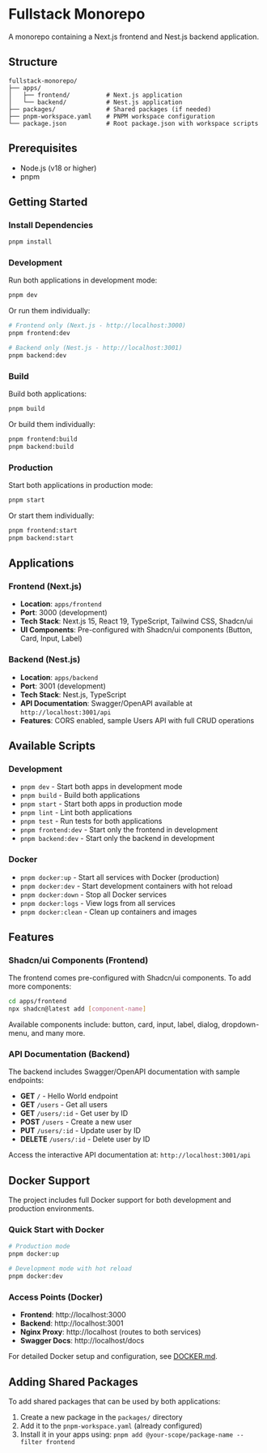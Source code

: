 # Fullstack Monorepo

A monorepo containing a Next.js frontend and Nest.js backend application.

## Structure

```
fullstack-monorepo/
├── apps/
│   ├── frontend/          # Next.js application
│   └── backend/           # Nest.js application
├── packages/              # Shared packages (if needed)
├── pnpm-workspace.yaml    # PNPM workspace configuration
└── package.json           # Root package.json with workspace scripts
```

## Prerequisites

- Node.js (v18 or higher)
- pnpm

## Getting Started

### Install Dependencies

```bash
pnpm install
```

### Development

Run both applications in development mode:

```bash
pnpm dev
```

Or run them individually:

```bash
# Frontend only (Next.js - http://localhost:3000)
pnpm frontend:dev

# Backend only (Nest.js - http://localhost:3001)
pnpm backend:dev
```

### Build

Build both applications:

```bash
pnpm build
```

Or build them individually:

```bash
pnpm frontend:build
pnpm backend:build
```

### Production

Start both applications in production mode:

```bash
pnpm start
```

Or start them individually:

```bash
pnpm frontend:start
pnpm backend:start
```

## Applications

### Frontend (Next.js)
- **Location**: `apps/frontend`
- **Port**: 3000 (development)
- **Tech Stack**: Next.js 15, React 19, TypeScript, Tailwind CSS, Shadcn/ui
- **UI Components**: Pre-configured with Shadcn/ui components (Button, Card, Input, Label)

### Backend (Nest.js)
- **Location**: `apps/backend`
- **Port**: 3001 (development)
- **Tech Stack**: Nest.js, TypeScript
- **API Documentation**: Swagger/OpenAPI available at `http://localhost:3001/api`
- **Features**: CORS enabled, sample Users API with full CRUD operations

## Available Scripts

### Development
- `pnpm dev` - Start both apps in development mode
- `pnpm build` - Build both applications
- `pnpm start` - Start both apps in production mode
- `pnpm lint` - Lint both applications
- `pnpm test` - Run tests for both applications
- `pnpm frontend:dev` - Start only the frontend in development
- `pnpm backend:dev` - Start only the backend in development

### Docker
- `pnpm docker:up` - Start all services with Docker (production)
- `pnpm docker:dev` - Start development containers with hot reload
- `pnpm docker:down` - Stop all Docker services
- `pnpm docker:logs` - View logs from all services
- `pnpm docker:clean` - Clean up containers and images

## Features

### Shadcn/ui Components (Frontend)

The frontend comes pre-configured with Shadcn/ui components. To add more components:

```bash
cd apps/frontend
npx shadcn@latest add [component-name]
```

Available components include: button, card, input, label, dialog, dropdown-menu, and many more.

### API Documentation (Backend)

The backend includes Swagger/OpenAPI documentation with sample endpoints:

- **GET** `/` - Hello World endpoint
- **GET** `/users` - Get all users
- **GET** `/users/:id` - Get user by ID
- **POST** `/users` - Create a new user
- **PUT** `/users/:id` - Update user by ID
- **DELETE** `/users/:id` - Delete user by ID

Access the interactive API documentation at: `http://localhost:3001/api`

## Docker Support

The project includes full Docker support for both development and production environments.

### Quick Start with Docker

```bash
# Production mode
pnpm docker:up

# Development mode with hot reload
pnpm docker:dev
```

### Access Points (Docker)
- **Frontend**: http://localhost:3000
- **Backend**: http://localhost:3001
- **Nginx Proxy**: http://localhost (routes to both services)
- **Swagger Docs**: http://localhost/docs

For detailed Docker setup and configuration, see [DOCKER.md](./DOCKER.md).

## Adding Shared Packages

To add shared packages that can be used by both applications:

1. Create a new package in the `packages/` directory
2. Add it to the `pnpm-workspace.yaml` (already configured)
3. Install it in your apps using: `pnpm add @your-scope/package-name --filter frontend`
